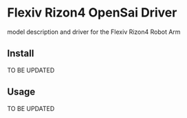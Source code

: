Flexiv Rizon4 OpenSai Driver
===========
model description and driver for the Flexiv Rizon4 Robot Arm


Install
-------

TO BE UPDATED

Usage
-----

TO BE UPDATED